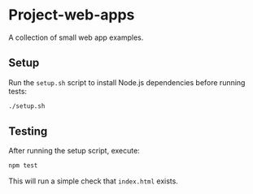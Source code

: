 # Project-web-apps

A collection of small web app examples.

## Setup

Run the `setup.sh` script to install Node.js dependencies before running tests:

```bash
./setup.sh
```

## Testing

After running the setup script, execute:

```bash
npm test
```

This will run a simple check that `index.html` exists.
